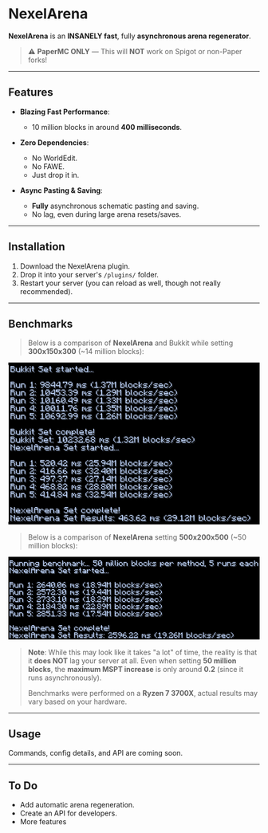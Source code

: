 # NexelArena

**NexelArena** is an **INSANELY fast**, fully **asynchronous arena regenerator**.

> ⚠ **PaperMC ONLY** — This will **NOT** work on Spigot or non-Paper forks!

---

## Features

- **Blazing Fast Performance**:
    - 10 million blocks in around **400 milliseconds**.

- **Zero Dependencies**:
    - No WorldEdit.
    - No FAWE.
    - Just drop it in.

- **Async Pasting & Saving**:
    - **Fully** asynchronous schematic pasting and saving.
    - No lag, even during large arena resets/saves.

---

## Installation

1. Download the NexelArena plugin.
2. Drop it into your server's `/plugins/` folder.
3. Restart your server (you can reload as well, though not really recommended).

---

## Benchmarks

> Below is a comparison of **NexelArena** and Bukkit while setting **300x150x300** (\~14 million blocks):
> 
![Benchmark 300x150x300](images/block_benchmark.png)

> Below is a comparison of **NexelArena** setting **500x200x500** (\~50 million blocks):
> 
![Benchmark 500x200x500](images/block_benchmark_2.png)

> **Note**: While this may look like it takes "a lot" of time, the reality is that it **does NOT** lag your server at all. Even when setting **50 million blocks**, the **maximum MSPT increase** is only around **0.2** (since it runs asynchronously).
>
> Benchmarks were performed on a **Ryzen 7 3700X**, actual results may vary based on your hardware.
---

## Usage

Commands, config details, and API are coming soon.

---

## To Do

- Add automatic arena regeneration.
- Create an API for developers.
- More features